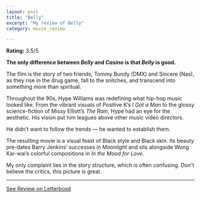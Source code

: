 ```yaml
---
layout: post
title: "Belly"
excerpt: "My review of Belly"
category: movie_review

---
```


**Rating:** 3.5/5

<b>The only difference between <i>Belly</i> and <i>Casino</i> is that <i>Belly</i> is good.</b>

The film is the story of two friends, Tommy Bundy (DMX) and Sincere (Nas), as they rise in the drug game, fall to the snitches, and transcend into something more than spiritual.

Throughout the 90s, Hype Williams was redefining what hip-hop music looked like. From the vibrant visuals of Positive K’s <i>I Got a Man</i> to the glossy science-fiction of Missy Elliott’s <i>The Rain</i>, Hype had an eye for the aesthetic. His vision put him leagues above other music video directors.

He didn’t want to follow the trends — he wanted to establish them.

The resulting movie is a visual feast of Black style and Black skin. Its beauty pre-dates Barry Jenkins’ successes in <i>Moonlight</i> and sits alongside Wong Kar-wai’s colorful compositions in <i>In the Mood for Love</i>.

My only complaint lies in the story structure, which is often confusing. Don't believe the critics, this picture is great.

<hr>

[See Review on Letterboxd](https://boxd.it/56TCpH)
